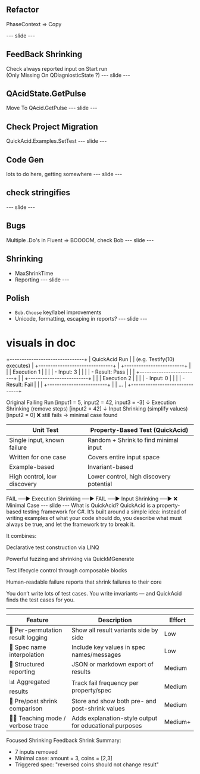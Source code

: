 ## Refactor
PhaseContext => Copy

--- slide ---
## FeedBack Shrinking 
Check always reported input on Start run  
(Only Missing On QDiagniosticState ?)
--- slide ---
## QAcidState.GetPulse
Move To QAcid.GetPulse 
--- slide ---
## Check Project Migration
QuickAcid.Examples.SetTest
--- slide ---
## Code Gen  
lots to do here, getting somewhere
--- slide ---
## check stringifies
--- slide ---
## Bugs  
Multiple .Do's in Fluent => BOOOOM, check Bob
--- slide ---
## Shrinking
 - MaxShrinkTime
 - Reporting
--- slide ---
## Polish
- `Bob.Choose` key/label improvements  
- Unicode, formatting, escaping in reports?
--- slide ---
# visuals in doc
+-------------------------------+
|        QuickAcid Run         |
|  (e.g. Testify(10) executes) |
+-------------------------------+
| +-------------------------+  |
| |     Execution 1         |  |
| |  - Input: 3             |  |
| |  - Result: Pass         |  |
| +-------------------------+  |
| +-------------------------+  |
| |     Execution 2         |  |
| |  - Input: 0             |  |
| |  - Result: Fail         |  |
| +-------------------------+  |
|         ...                  |
+-------------------------------+


Original Failing Run
  [input1 = 5, input2 = 42, input3 = -3]
         ↓
Execution Shrinking (remove steps)
  [input2 = 42]
         ↓
Input Shrinking (simplify values)
  [input2 = 0] ❌ still fails → minimal case found


| Unit Test                   | Property-Based Test (QuickAcid)         |
| --------------------------- | --------------------------------------- |
| Single input, known failure | Random + Shrink to find minimal input   |
| Written for one case        | Covers entire input space               |
| Example-based               | Invariant-based                         |
| High control, low discovery | Lower control, high discovery potential |

FAIL ──▶ Execution Shrinking ──▶ FAIL ──▶ Input Shrinking ──▶ ❌ Minimal Case
--- slide ---
What is QuickAcid?
QuickAcid is a property-based testing framework for C#.
It’s built around a simple idea: instead of writing examples of what your code should do,
you describe what must always be true, and let the framework try to break it.

It combines:

Declarative test construction via LINQ

Powerful fuzzing and shrinking via QuickMGenerate

Test lifecycle control through composable blocks

Human-readable failure reports that shrink failures to their core

You don’t write lots of test cases.
You write invariants — and QuickAcid finds the test cases for you.

---
| Feature                             | Description                                            | Effort  |
| ----------------------------------- | ------------------------------------------------------ | ------- |
| 💬 Per-permutation result logging   | Show all result variants side by side                  | Low     |
| 🧠 Spec name interpolation          | Include key values in spec names/messages              | Low     |
| 📄 Structured reporting             | JSON or markdown export of results                     | Medium  |
| 📊 Aggregated results               | Track fail frequency per property/spec                 | Medium  |
| 🧬 Pre/post shrink comparison       | Store and show both pre- and post-shrink values        | Medium  |
| 🧑‍🏫 Teaching mode / verbose trace | Adds explanation-style output for educational purposes | Medium+ |


Focused Shrinking Feedback
Shrink Summary:
- 7 inputs removed
- Minimal case: amount = 3, coins = [2,3]
- Triggered spec: "reversed coins should not change result"
